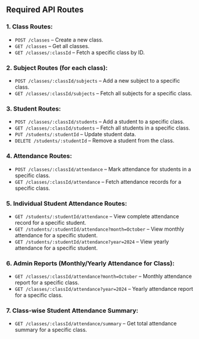 ## Required API Routes

### 1. Class Routes:
- `POST /classes` – Create a new class.
- `GET /classes` – Get all classes.
- `GET /classes/:classId` – Fetch a specific class by ID.

### 2. Subject Routes (for each class):
- `POST /classes/:classId/subjects` – Add a new subject to a specific class.
- `GET /classes/:classId/subjects` – Fetch all subjects for a specific class.

### 3. Student Routes:
- `POST /classes/:classId/students` – Add a student to a specific class.
- `GET /classes/:classId/students` – Fetch all students in a specific class.
- `PUT /students/:studentId` – Update student data.
- `DELETE /students/:studentId` – Remove a student from the class.

### 4. Attendance Routes:
- `POST /classes/:classId/attendance` – Mark attendance for students in a specific class.
- `GET /classes/:classId/attendance` – Fetch attendance records for a specific class.

### 5. Individual Student Attendance Routes:
- `GET /students/:studentId/attendance` – View complete attendance record for a specific student.
- `GET /students/:studentId/attendance?month=October` – View monthly attendance for a specific student.
- `GET /students/:studentId/attendance?year=2024` – View yearly attendance for a specific student.

### 6. Admin Reports (Monthly/Yearly Attendance for Class):
- `GET /classes/:classId/attendance?month=October` – Monthly attendance report for a specific class.
- `GET /classes/:classId/attendance?year=2024` – Yearly attendance report for a specific class.

### 7. Class-wise Student Attendance Summary:
- `GET /classes/:classId/attendance/summary` – Get total attendance summary for a specific class.

